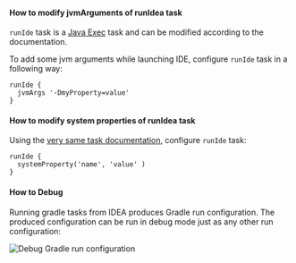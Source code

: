 #### How to modify jvmArguments of runIdea task

`runIde` task is a [Java Exec](https://docs.gradle.org/current/dsl/org.gradle.api.tasks.JavaExec.html) task and can be modified according to the documentation.

To add some jvm arguments while launching IDE, configure `runIde` task in a following way:

```
runIde {
  jvmArgs '-DmyProperty=value'
}
```

####  How to modify system properties of runIdea task

Using the [very same task documentation](https://docs.gradle.org/current/dsl/org.gradle.api.tasks.JavaExec.html), configure `runIde` task:

```
runIde {
  systemProperty('name', 'value' )
}
```

#### How to Debug

Running gradle tasks from IDEA produces Gradle run configuration. The produced configuration can be run in debug mode just as any other run configuration:

![Debug Gradle run configuration](https://cloud.githubusercontent.com/assets/140920/9789780/ca31d9f2-57da-11e5-804b-087b06a6eda9.png)
